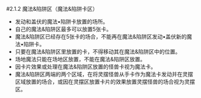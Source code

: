 #2.1.2        魔法&陷阱区（魔法&陷阱卡区）
* 发动和盖伏的魔法•陷阱卡放置的场所。
* 自己的魔法&陷阱区最多可以放置5张卡。
* 魔法&陷阱区已经存在5张卡的场合，不能再在魔法&陷阱区发动•盖伏新的魔法•陷阱卡。
* 只要在魔法&陷阱区里放置的卡，不得移动其在魔法&陷阱区中的位置。
* 场地魔法只能在场地区放置，不能在魔法&陷阱区放置。
* 因卡片效果或处理在魔法&陷阱区放置的怪兽卡视为魔法卡。
* 魔法&陷阱区两端的两个区域，在将灵摆怪兽从手卡作为魔法卡发动并在灵摆区域放置的场合，或因在灵摆区放置卡片的效果放置灵摆怪兽的场合视为灵摆区。
